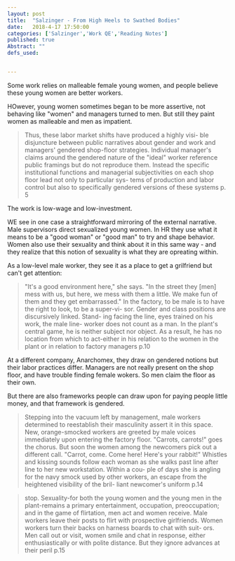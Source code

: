 ```yaml
---
layout: post
title:  "Salzinger - From High Heels to Swathed Bodies"
date:   2018-4-17 17:50:00
categories: ['Salzinger','Work QE','Reading Notes']
published: true
Abstract: ""
defs_used:


---
```


Some work relies on malleable female young women, and people believe these young women are better workers.

HOwever, young women sometimes began to be more assertive, not behaving like "women" and managers turned to men. But still they paint women as malleable and men as impatient.

>Thus, these labor market shifts have produced a highly visi- ble disjuncture between public narratives about gender and work and managers' gendered shop-floor strategies. Individual manager's claims around the gendered nature of the "ideal" worker reference public framings but do not reproduce them. Instead the specific institutional functions and managerial subjectivities on each shop floor lead not only to particular sys- tems of production and labor control but also to specifically gendered versions of these systems p. 5

The work is low-wage and low-investment.

WE see in one case a straightforward mirroring of the external narrative. Male supervisors direct sexualized young women. In HR they use what it means to be a "good woman" or "good man" to try and shape behavior. Women also use their sexuality and think about it in this same way - and they realize that this notion of sexuality is what they are opreating within.

As a low-level male worker, they see it as a place to get a grilfriend but can't get attention:
>"It's a good environment here," she says. "In the street they [men] mess with us, but here, we mess with them a little. We make fun of them and they get embarrassed." In the factory, to be male is to have the right to look, to be a super-vi- sor. Gender and class positions are discursively linked. Stand- ing facing the line, eyes trained on his work, the male line- worker does not count as a man. In the plant's central game, he is neither subject nor object. As a result, he has no location from which to act-either in his relation to the women in the plant or in relation to factory managers p.10

At a different company, Anarchomex, they draw on gendered notions but their labor practices differ. Managers are not really present on the shop floor, and have trouble finding female wokers. So men claim the floor as their own.

But there are also frameworks people can draw upon for paying people little money, and that framework is gendered.

>Stepping into the vacuum left by management, male workers determined to reestablish their masculinity assert it in this space. New, orange-smocked workers are greeted by male voices immediately upon entering the factory floor. "Carrots, carrots!" goes the chorus. But soon the women among the newcomers pick out a different call. "Carrot, come. Come here! Here's your rabbit!" Whistles and kissing sounds follow each woman as she walks past line after line to her new workstation. Within a cou- ple of days she is angling for the navy smock used by other workers, an escape from the heightened visibility of the bril- liant newcomer's uniform p.14

>stop. Sexuality-for both the young women and the young men in the plant-remains a primary entertainment, occupation, preoccupation; and in the game of flirtation, men act and women receive. Male workers leave their posts to flirt with prospective girlfriends. Women workers turn their backs on harness boards to chat with suit- ors. Men call out or visit, women smile and chat in response, either enthusiastically or with polite distance. But they ignore advances at their peril p.15
